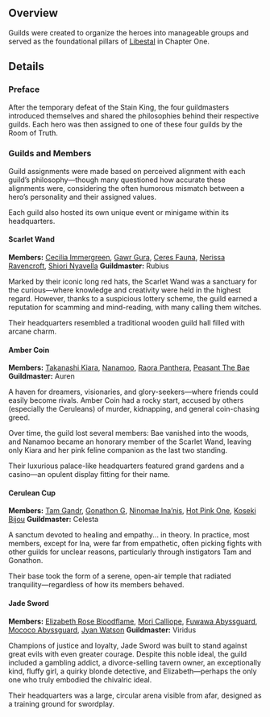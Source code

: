 <!-- title: Guilds -->
<!-- quote: Responsible for ensuring the kingdom's peace and prosperity. -->
<!-- chapters: 0 -->
<!-- images: (Guilds Overview) --->
<!-- model: false -->

## Overview

Guilds were created to organize the heroes into manageable groups and served as the foundational pillars of [Libestal](#entry:libestal-ficta-entry) in Chapter One.

## Details

### Preface

After the temporary defeat of the Stain King, the four guildmasters introduced themselves and shared the philosophies behind their respective guilds. Each hero was then assigned to one of these four guilds by the Room of Truth.

### Guilds and Members

Guild assignments were made based on perceived alignment with each guild’s philosophy—though many questioned how accurate these alignments were, considering the often humorous mismatch between a hero’s personality and their assigned values.

Each guild also hosted its own unique event or minigame within its headquarters.

#### Scarlet Wand

**Members:** [Cecilia Immergreen](#entry:cecilia-entry), [Gawr Gura](#entry:gura-entry), [Ceres Fauna](#entry:fauna-entry), [Nerissa Ravencroft](#entry:nerissa-entry), [Shiori Nyavella](#entry:shiori-entry)
**Guildmaster:** Rubius

Marked by their iconic long red hats, the Scarlet Wand was a sanctuary for the curious—where knowledge and creativity were held in the highest regard. However, thanks to a suspicious lottery scheme, the guild earned a reputation for scamming and mind-reading, with many calling them witches.

Their headquarters resembled a traditional wooden guild hall filled with arcane charm.

#### Amber Coin

**Members:** [Takanashi Kiara](#entry:kiara-entry), [Nanamoo](#entry:mumei-entry), [Raora Panthera](#entry:raora-entry), [Peasant The Bae](#entry:bae-entry)
**Guildmaster:** Auren

A haven for dreamers, visionaries, and glory-seekers—where friends could easily become rivals. Amber Coin had a rocky start, accused by others (especially the Ceruleans) of murder, kidnapping, and general coin-chasing greed.

Over time, the guild lost several members: Bae vanished into the woods, and Nanamoo became an honorary member of the Scarlet Wand, leaving only Kiara and her pink feline companion as the last two standing.

Their luxurious palace-like headquarters featured grand gardens and a casino—an opulent display fitting for their name.

#### Cerulean Cup

**Members:** [Tam Gandr](#entry:kronii-entry), [Gonathon G](#entry:gigi-entry), [Ninomae Ina’nis](#entry:ina-entry), [Hot Pink One](#entry:irys-entry), [Koseki Bijou](#entry:bijou-entry)
**Guildmaster:** Celesta

A sanctum devoted to healing and empathy... in theory. In practice, most members, except for Ina, were far from empathetic, often picking fights with other guilds for unclear reasons, particularly through instigators Tam and Gonathon.

Their base took the form of a serene, open-air temple that radiated tranquility—regardless of how its members behaved.

#### Jade Sword

**Members:** [Elizabeth Rose Bloodflame](#entry:liz-entry), [Mori Calliope](#entry:calli-entry), [Fuwawa Abyssguard](#entry:fuwawa-entry), [Mococo Abyssguard](#entry:mococo-entry), [Jyan Watson](#entry:ame-entry)
**Guildmaster:** Viridus

Champions of justice and loyalty, Jade Sword was built to stand against great evils with even greater courage. Despite this noble ideal, the guild included a gambling addict, a divorce-selling tavern owner, an exceptionally kind, fluffy girl, a quirky blonde detective, and Elizabeth—perhaps the only one who truly embodied the chivalric ideal.

Their headquarters was a large, circular arena visible from afar, designed as a training ground for swordplay.
